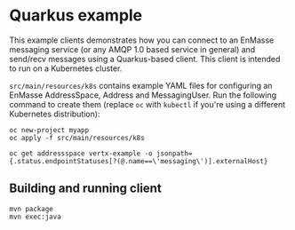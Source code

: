 # Quarkus example

This example clients demonstrates how you can connect to an EnMasse messaging service (or any
AMQP 1.0 based service in general) and send/recv messages using a Quarkus-based client. This client is intended to run on
a Kubernetes cluster.

`src/main/resources/k8s` contains example YAML files for configuring an EnMasse AddressSpace,
Address and MessagingUser. Run the following command to create them (replace `oc` with `kubectl` if
you're using a different Kubernetes distribution):

```
oc new-project myapp
oc apply -f src/main/resources/k8s
```

```
oc get addressspace vertx-example -o jsonpath={.status.endpointStatuses[?(@.name==\'messaging\')].externalHost}
```

## Building and running client

```
mvn package
mvn exec:java
```
